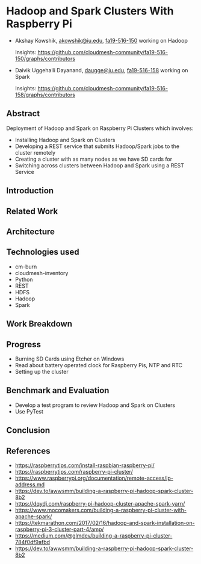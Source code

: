 # Hadoop and Spark Clusters With Raspberry Pi

* Akshay Kowshik, akowshik@iu.edu, [fa19-516-150](https://github.com/cloudmesh-community/fa19-516-150) working on Hadoop

  Insights: <https://github.com/cloudmesh-community/fa19-516-150/graphs/contributors>

* Daivik Uggehalli Dayanand, daugge@iu.edu, [fa19-516-158](https://github.com/cloudmesh-community/fa19-516-158) working on Spark

  Insights: <https://github.com/cloudmesh-community/fa19-516-158/graphs/contributors>

## Abstract

Deployment of Hadoop and Spark on Raspberry Pi Clusters which involves:
* Installing Hadoop and Spark on Clusters
* Developing a REST service that submits Hadoop/Spark jobs to the cluster remotely
* Creating a cluster with as many nodes as we have SD cards for
* Switching across clusters between Hadoop and Spark using a REST Service

## Introduction

## Related Work

## Architecture

## Technologies used

* cm-burn
* cloudmesh-inventory
* Python
* REST
* HDFS
* Hadoop
* Spark

## Work Breakdown

## Progress

* Burning SD Cards using Etcher on Windows
* Read about battery operated clock for Raspberry Pis, NTP and RTC
* Setting up the cluster

## Benchmark and Evaluation 

* Develop a test program to review Hadoop and Spark on Clusters
* Use PyTest

## Conclusion

## References

* <https://raspberrytips.com/install-raspbian-raspberry-pi/>
* <https://raspberrytips.com/raspberry-pi-cluster/>
* https://www.raspberrypi.org/documentation/remote-access/ip-address.md
* <https://dev.to/awwsmm/building-a-raspberry-pi-hadoop-spark-cluster-8b2>
* <https://dqydj.com/raspberry-pi-hadoop-cluster-apache-spark-yarn/>
* <https://www.mocomakers.com/building-a-raspberry-pi-cluster-with-apache-spark/>
* <https://tekmarathon.com/2017/02/16/hadoop-and-spark-installation-on-raspberry-pi-3-cluster-part-4/amp/>
* <https://medium.com/@glmdev/building-a-raspberry-pi-cluster-784f0df9afbd>
* <https://dev.to/awwsmm/building-a-raspberry-pi-hadoop-spark-cluster-8b2>
